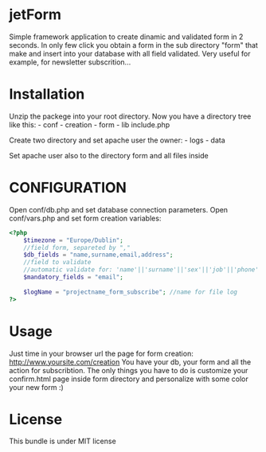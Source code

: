 jetForm
=======

Simple framework application to create dinamic and validated form in 2 seconds.
In only few click you obtain a form in the sub directory "form" that make and insert into your database with all field validated.
Very useful for example, for newsletter subscrition...


Installation
============

Unzip the packege into your root directory.
Now you have a directory tree like this:
    - conf
    - creation 
    - form
    - lib
    include.php

Create two directory and set apache user the owner:
    - logs 
    - data 

Set apache user also to the directory form and all files inside


CONFIGURATION
============

Open conf/db.php and set database connection parameters.
Open conf/vars.php and set form creation variables:

```php
<?php
    $timezone = "Europe/Dublin";
    //field form, separeted by ","
    $db_fields = "name,surname,email,address"; 
    //field to validate
    //automatic validate for: 'name'||'surname'||'sex'||'job'||'phone'|| 'address' || 'city' || 'cap' || 'nation' || age || email || privacy1 || privacy2
    $mandatory_fields = "email"; 
    
    $logName = "projectname_form_subscribe"; //name for file log
?>
```

Usage
=====

Just time in your browser url the page for form creation: http://www.yoursite.com/creation 
You have your db, your form and all the action for subscribtion.
The only things you have to do is customize your confirm.html page inside form directory and personalize with some color your new form :)


License
=======

This bundle is under MIT license